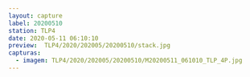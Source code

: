 ```yaml
---
layout: capture
label: 20200510
station: TLP4
date: 2020-05-11 06:10:10
preview:  TLP4/2020/202005/20200510/stack.jpg
capturas:
  - imagem: TLP4/2020/202005/20200510/M20200511_061010_TLP_4P.jpg
---
```

